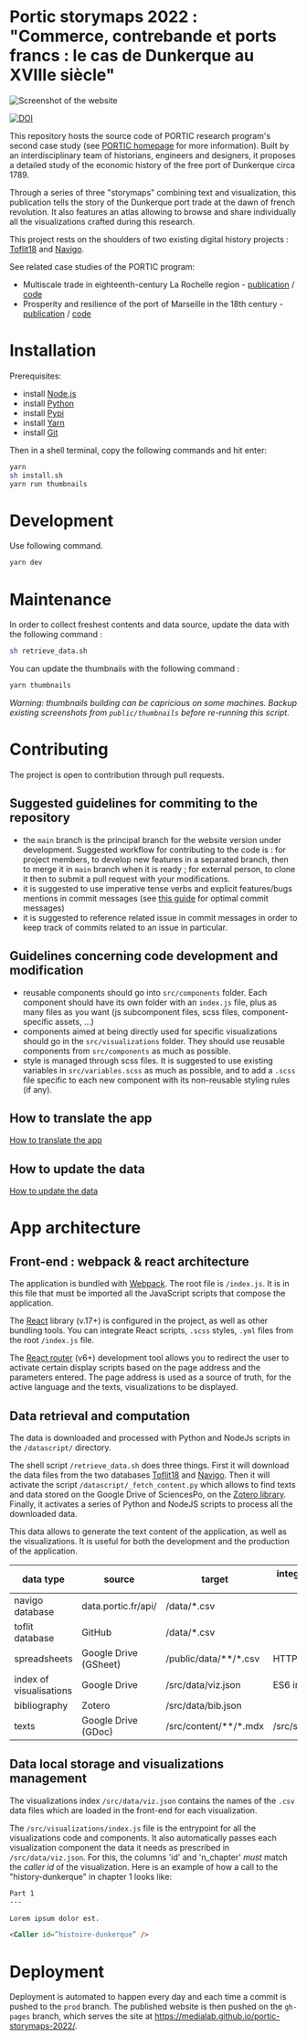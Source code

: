 # Portic storymaps 2022 : "Commerce, contrebande et ports francs : le cas de Dunkerque au XVIIIe siècle"

![Screenshot of the website](https://medialab.github.io/portic-storymaps-2022/thumbnails/dunkerque-rs.png)

[![DOI](https://zenodo.org/badge/DOI/10.5281/zenodo.14546472.svg)](https://doi.org/10.5281/zenodo.14546472)

This repository hosts the source code of PORTIC research program's second case study (see [PORTIC homepage](https://anr.portic.fr/) for more information). Built by an interdisciplinary team of historians, engineers and designers, it proposes a detailed study of the economic history of the free port of Dunkerque circa 1789.

Through a series of three "storymaps" combining text and visualization, this publication tells the story of the Dunkerque port trade at the dawn of french revolution. It also features an atlas allowing to browse and share individually all the visualizations crafted during this research.

This project rests on the shoulders of two existing digital history projects : [Toflit18](http://toflit18.medialab.sciences-po.fr/#/home) and [Navigo](http://navigocorpus.org/).

See related case studies of the PORTIC program:

- Multiscale trade in eighteenth-century La Rochelle region - [publication](https://medialab.github.io/portic-storymaps-2021) / [code](https://medialab.github.io/portic-storymaps-2021)
- Prosperity and resilience of the port of Marseille in the 18th century - [publication](https://medialab.github.io/portic-storymaps-2023) / [code](https://medialab.github.io/portic-storymaps-2023)

# Installation

Prerequisites:

* install [Node.js](https://nodejs.org/)
* install [Python](https://www.python.org/)
* install [Pypi](https://pypi.org/)
* install [Yarn](https://yarnpkg.com/)
* install [Git](https://git-scm.com/book/en/v2/Getting-Started-Installing-Git)

Then in a shell terminal, copy the following commands and hit enter:

```bash
yarn
sh install.sh
yarn run thumbnails
```

# Development

Use following command.


```bash
yarn dev
```

# Maintenance

In order to collect freshest contents and data source, update the data with the following command :

```bash
sh retrieve_data.sh
```

You can update the thumbnails with the following command : 

```bash
yarn thumbnails
```


*Warning: thumbnails building can be capricious on some machines. Backup existing screenshots from `public/thumbnails` before re-running this script.*

# Contributing

The project is open to contribution through pull requests.

## Suggested guidelines for commiting to the repository

- the `main` branch is the principal branch for the website version under development. Suggested workflow for contributing to the code is : for project members, to develop new features in a separated branch, then to merge it in `main` branch when it is ready ; for external person, to clone it then to submit a pull request with your modifications.
- it is suggested to use imperative tense verbs and explicit features/bugs mentions in commit messages (see [this guide](https://gist.github.com/luismts/495d982e8c5b1a0ced4a57cf3d93cf60) for optimal commit messages)
- it is suggested to reference related issue in commit messages in order to keep track of commits related to an issue in particular.

## Guidelines concerning code development and modification

- reusable components should go into `src/components` folder. Each component should have its own folder with an `index.js` file, plus as many files as you want (js subcomponent files, scss files, component-specific assets, ...)
- components aimed at being directly used for specific visualizations should go in the `src/visualizations` folder. They should use reusable components from `src/components` as much as possible.
- style is managed through scss files. It is suggested to use existing variables in `src/variables.scss` as much as possible, and to add a `.scss` file specific to each new component with its non-reusable styling rules (if any).

## How to translate the app

[How to translate the app](./src/i18n/README.md)
## How to update the data

[How to update the data](./datascripts/README.md)

# App architecture

## Front-end : webpack & react architecture

The application is bundled with [Webpack](https://webpack.js.org/). The root file is `/index.js`. It is in this file that must be imported all the JavaScript scripts that compose the application.

The [React](https://reactjs.org/) library (v.17+) is configured in the project, as well as other bundling tools. You can integrate React scripts, `.scss` styles, `.yml` files from the root `/index.js` file.

The [React router](https://reactrouter.com/) (v6+) development tool allows you to redirect the user to activate certain display scripts based on the page address and the parameters entered. The page address is used as a source of truth, for the active language and the texts, visualizations to be displayed.

## Data retrieval and computation

The data is downloaded and processed with Python and NodeJs scripts in the `/datascript/` directory.

The shell script `/retrieve_data.sh` does three things. First it will download the data files from the two databases [Toflit18](http://toflit18.medialab.sciences-po.fr/#/home) and [Navigo](http://navigocorpus.org/). Then it will activate the script `/datascript/_fetch_content.py` which allows to find texts and data stored on the Google Drive of SciencesPo, on the [Zotero library](https://www.zotero.org/groups/4690289/portic-storymap-2022/library). Finally, it activates a series of Python and NodeJS scripts to process all the downloaded data.

This data allows to generate the text content of the application, as well as the visualizations. It is useful for both the development and the production of the application.

| data type               | source                | target                | integration on app | downloading                   |
|-------------------------|-----------------------|-----------------------|--------------------|-------------------------------|
| navigo database         | data.portic.fr/api/   | /data/*.csv           |                    | /retrieve_data.sh             |
| toflit database         | GitHub                | /data/*.csv           |                    | /retrieve_data.sh             |
| spreadsheets            | Google Drive (GSheet) | /public/data/**/*.csv | HTTP GET           | /datascript/_fetch_content.py |
| index of visualisations | Google Drive          | /src/data/viz.json    | ES6 import         | /datascript/_fetch_content.py |
| bibliography            | Zotero                | /src/data/bib.json    |                    | /datascript/_fetch_content.py |
| texts                   | Google Drive (GDoc)   | /src/content/**/*.mdx | /src/summary.js    | /datascript/_fetch_content.py |

## Data local storage and visualizations management

The visualizations index `/src/data/viz.json` contains the names of the `.csv` data files which are loaded in the front-end for each visualization. 

The `/src/visualizations/index.js` file is the entrypoint for all the visualizations code and components. It also automatically passes each visualization component the data it needs as prescribed in `/src/data/viz.json`. For this, the columns 'id' and 'n_chapter' *must* match the *caller id* of the visualization. Here is an example of how a call to the "history-dunkerque" in chapter 1 looks like:

```md
Part 1
---

Lorem ipsum dolor est.

<Caller id=”histoire-dunkerque” />
```

# Deployment

Deployment is automated to happen every day and each time a commit is pushed to the `prod` branch. The published website is then pushed on the `gh-pages` branch, which serves the site at https://medialab.github.io/portic-storymaps-2022/.